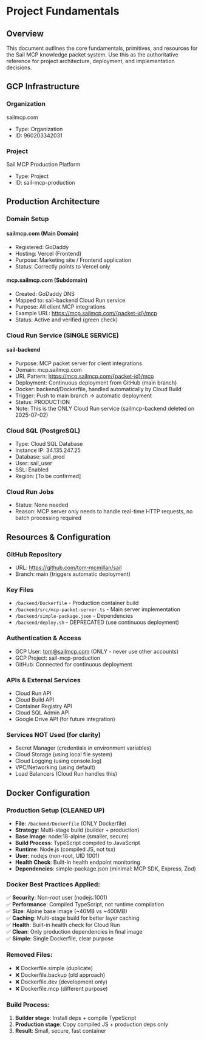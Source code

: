 # Project Fundamentals

## Overview
This document outlines the core fundamentals, primitives, and resources for the Sail MCP knowledge packet system. Use this as the authoritative reference for project architecture, deployment, and implementation decisions.

## GCP Infrastructure

### Organization
sailmcp.com
- Type: Organization
- ID: 960203342031

### Project
Sail MCP Production Platform
- Type: Project	
- ID: sail-mcp-production

## Production Architecture

### Domain Setup
#### sailmcp.com (Main Domain)
- Registered: GoDaddy
- Hosting: Vercel (Frontend)
- Purpose: Marketing site / Frontend application
- Status: Correctly points to Vercel only

#### mcp.sailmcp.com (Subdomain)
- Created: GoDaddy DNS
- Mapped to: sail-backend Cloud Run service
- Purpose: All client MCP integrations
- Example URL: https://mcp.sailmcp.com/{packet-id}/mcp
- Status: Active and verified (green check)

### Cloud Run Service (SINGLE SERVICE)

#### sail-backend
- Purpose: MCP packet server for client integrations  
- Domain: mcp.sailmcp.com
- URL Pattern: https://mcp.sailmcp.com/{packet-id}/mcp
- Deployment: Continuous deployment from GitHub (main branch)
- Docker: backend/Dockerfile, handled automatically by Cloud Build
- Trigger: Push to main branch → automatic deployment
- Status: PRODUCTION
- Note: This is the ONLY Cloud Run service (sailmcp-backend deleted on 2025-07-02)

### Cloud SQL (PostgreSQL)
- Type: Cloud SQL Database
- Instance IP: 34.135.247.25
- Database: sail_prod
- User: sail_user
- SSL: Enabled
- Region: [To be confirmed]

### Cloud Run Jobs
- Status: None needed
- Reason: MCP server only needs to handle real-time HTTP requests, no batch processing required

## Resources & Configuration

### GitHub Repository
- URL: https://github.com/tom-mcmillan/sail
- Branch: main (triggers automatic deployment)

### Key Files
- `/backend/Dockerfile` - Production container build
- `/backend/src/mcp-packet-server.ts` - Main server implementation  
- `/backend/simple-package.json` - Dependencies
- `/backend/deploy.sh` - DEPRECATED (use continuous deployment)

### Authentication & Access
- GCP User: tom@sailmcp.com (ONLY - never use other accounts)
- GCP Project: sail-mcp-production
- GitHub: Connected for continuous deployment

### APIs & External Services
- Cloud Run API
- Cloud Build API  
- Container Registry API
- Cloud SQL Admin API
- Google Drive API (for future integration)

### Services NOT Used (for clarity)
- Secret Manager (credentials in environment variables)
- Cloud Storage (using local file system)
- Cloud Logging (using console.log)
- VPC/Networking (using default)
- Load Balancers (Cloud Run handles this)

## Docker Configuration

### Production Setup (CLEANED UP)
- **File**: `/backend/Dockerfile` (ONLY Dockerfile)
- **Strategy**: Multi-stage build (builder + production)
- **Base Image**: node:18-alpine (smaller, secure)
- **Build Process**: TypeScript compiled to JavaScript
- **Runtime**: Node.js (compiled JS, not tsx)
- **User**: nodejs (non-root, UID 1001)
- **Health Check**: Built-in health endpoint monitoring
- **Dependencies**: simple-package.json (minimal: MCP SDK, Express, Zod)

### Docker Best Practices Applied:
✅ **Security**: Non-root user (nodejs:1001)  
✅ **Performance**: Compiled TypeScript, not runtime compilation  
✅ **Size**: Alpine base image (~40MB vs ~400MB)  
✅ **Caching**: Multi-stage build for better layer caching  
✅ **Health**: Built-in health check for Cloud Run  
✅ **Clean**: Only production dependencies in final image  
✅ **Simple**: Single Dockerfile, clear purpose  

### Removed Files:
- ❌ Dockerfile.simple (duplicate)
- ❌ Dockerfile.backup (old approach)  
- ❌ Dockerfile.dev (development only)
- ❌ Dockerfile.mcp (different purpose)

### Build Process:
1. **Builder stage**: Install deps + compile TypeScript
2. **Production stage**: Copy compiled JS + production deps only
3. **Result**: Small, secure, fast container

